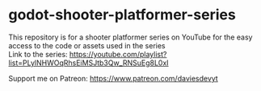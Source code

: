 # godot-shooter-platformer-series

This repository is for a shooter platformer series on YouTube for the easy access to the code or assets used in the series
<br>Link to the series: https://youtube.com/playlist?list=PLylNHWOqRhsEiMSJtb3Qw_RNSuEg8L0xI

Support me on Patreon: https://www.patreon.com/daviesdevyt
